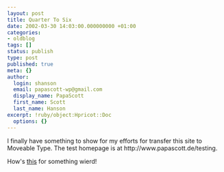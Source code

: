 ```yaml
---
layout: post
title: Quarter To Six
date: 2002-03-30 14:03:00.000000000 +01:00
categories:
- oldblog
tags: []
status: publish
type: post
published: true
meta: {}
author:
  login: shanson
  email: papascott-wp@gmail.com
  display_name: PapaScott
  first_name: Scott
  last_name: Hanson
excerpt: !ruby/object:Hpricot::Doc
  options: {}
---
```

<p>I finally have something to show for my efforts for transfer this site to Moveable Type. The test homepage is at http://www.papascott.de/testing.</p>
<p>How's <a href="/1999/12/05/">this</a> for something wierd!</p>
